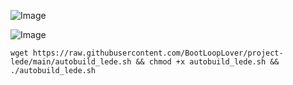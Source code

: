 ![Image](https://github.com/user-attachments/assets/b493a374-c244-4bab-bd05-4f6b1b8d86e8)

![Image](https://github.com/user-attachments/assets/52eb2851-77d2-4191-9df5-c194b69480e7)


```
wget https://raw.githubusercontent.com/BootLoopLover/project-lede/main/autobuild_lede.sh && chmod +x autobuild_lede.sh && ./autobuild_lede.sh
```
